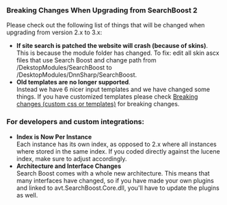 ### Breaking Changes When Upgrading from SearchBoost 2

Please check out the following list of things that will be changed when upgrading from version 2.x to 3.x:

* **If site search is patched the website will crash (because of skins)**.  
This is because the module folder has changed. To fix: edit all skin ascx files that use Search Boost and change path from /DekstopModules/SearchBoost to /DesktopModules/DnnSharp/SearchBoost.
* **Old templates are no longer supported**.  
Instead we have 6 nicer input templates and we have changed some things. If you have customized templates please check [Breaking changes (custom css or templates)](breaking_changes_custom_css_or_templates.md) for breaking changes.

### For developers and custom integrations:

 * **Index is Now Per Instance**  
 Each instance has its own index, as opposed to 2.x where all instances where stored in the same index. If you coded directly against the lucene index, make sure to adjust accordingly.
 * **Architecture and Interface Changes**  
   Search Boost comes with a whole new architecture. This means that many interfaces have changed, so if you have made your own plugins and linked to avt.SearchBoost.Core.dll, you'll have to update the plugins as well. 








